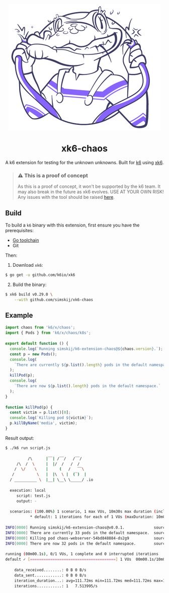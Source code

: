 <div align="center">

![logo](assets/logo.png)

# xk6-chaos
A k6 extension for testing for the unknown unknowns.
Built for [k6](https://github.com/loadimpact/k6) using [xk6](https://github.com/k6io/xk6).

</div>

> ### ⚠️ This is a proof of concept
>
> As this is a proof of concept,  it won't be supported by the k6 team.
> It may also break in the future as xk6 evolves. USE AT YOUR OWN RISK!
> Any issues with the tool should be raised [here](https://github.com/simskij/xk6-chaos/issues).

## Build

To build a `k6` binary with this extension, first ensure you have the prerequisites:

- [Go toolchain](https://go101.org/article/go-toolchain.html)
- Git

Then:

1. Download `xk6`:
  ```bash
  $ go get -u github.com/k6io/xk6
  ```

2. Build the binary:
  ```bash
  $ xk6 build v0.29.0 \
      --with github.com/simskij/xk6-chaos
  ```

## Example

```javascript
import chaos from 'k6/x/chaos';
import { Pods } from 'k6/x/chaos/k8s';

export default function () {
  console.log(`Running simskij/k6-extension-chaos@${chaos.version}.`);
  const p = new Pods();
  console.log(
    `There are currently ${p.list().length} pods in the default namespace.`
  );
  killPod(p);
  console.log(
    `There are now ${p.list().length} pods in the default namespace.`
  );
}

function killPod(p) {
  const victim = p.list()[0];
  console.log(`Killing pod ${victim}`);
  p.killByName('media', victim);
}
```

Result output:

```bash
$ ./k6 run script.js

          /\      |‾‾| /‾‾/   /‾‾/   
     /\  /  \     |  |/  /   /  /    
    /  \/    \    |     (   /   ‾‾\  
   /          \   |  |\  \ |  (‾)  | 
  / __________ \  |__| \__\ \_____/ .io

  execution: local
     script: test.js
     output: -

  scenarios: (100.00%) 1 scenario, 1 max VUs, 10m30s max duration (incl. graceful stop):
           * default: 1 iterations for each of 1 VUs (maxDuration: 10m0s, gracefulStop: 30s)

INFO[0000] Running simskij/k6-extension-chaos@v0.0.1.             source=console
INFO[0000] There are currently 33 pods in the default namespace.  source=console
INFO[0000] Killing pod chaos-webserver-54bd848884-ds2g9           source=console
INFO[0000] There are now 32 pods in the default namespace.        source=console

running (00m00.1s), 0/1 VUs, 1 complete and 0 interrupted iterations
default ✓ [======================================] 1 VUs  00m00.1s/10m0s  1/1 iters, 1 per VU

    data_received........: 0 B 0 B/s
    data_sent............: 0 B 0 B/s
    iteration_duration...: avg=111.72ms min=111.72ms med=111.72ms max=111.72ms p(90)=111.72ms p(95)=111.72ms
    iterations...........: 1   7.513995/s

```